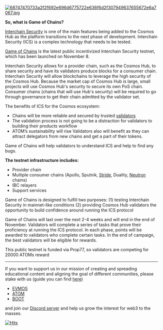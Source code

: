 [![68747470733a2f2f692e696d6775722e636f6d2f307949637655672e6a7067.jpg](https://i.postimg.cc/PJx4q21C/68747470733a2f2f692e696d6775722e636f6d2f307949637655672e6a7067.jpg)](https://postimg.cc/r0BWnGnT)


**So, what is Game of Chains?**

[Interchain Security](https://github.com/cosmos/interchain-security) is one of the main features being added to the Cosmos Hub as the platform transitions to the next phase of development. Interchain Security (ICS) is a complex technology that needs to be tested.

[Game of Chains](https://github.com/hyphacoop/ics-testnets/tree/main/game-of-chains-2022#phase-1-two-dummy-chains) is the latest public incentivized Interchain Security testnet, which has been launched on November 8.

Interchain Security allows for a provider chain, such as the Cosmos Hub, to share security and have its validators produce blocks for a consumer chain. Interchain Security will allow blockchains to leverage the high security of the Cosmos Hub. Because the market cap of Cosmos Hub is large, small projects will use Cosmos Hub's security to secure its own PoS chain. Consumer chains (chains that will use Hub's security) will be required to go through governance to get their chain admitted by the validator set.

The benefits of ICS for the Cosmos ecosystem:
- Chains will be more reliable and secured by trusted [validators](https://wallet.keplr.app/chains/cosmos-hub?modal=validator&chain=cosmoshub-4&validator_address=cosmosvaloper1e859xaue4k2jzqw20cv6l7p3tmc378pc3k8g2u)
- The validation process is not going to be a distraction for validators to building their products workflow
- ATOM’s sustainability will rise
Validators also will benefit as they can attract delegators from new chains and get a part of their tokens. 

Game of Chains will help validators to understand ICS and help to find any bugs.

**The testnet infrastructure includes:**

- Provider chain
- Multiple consumer chains (Apollo, Sputnik, [Stride](https://www.citizencosmos.space/stride), Duality, [Neutron](https://www.citizencosmos.space/neutron) chains)
- IBC relayers
- Support services

Game of Chains is designed to fulfill two purposes:
(1) testing Interchain Security in mainnet-like conditions
(2) providing Cosmos Hub validators the opportunity to build confidence around running the ICS protocol

Game of Chains will last over the next 2-4 weeks and will end in the end of November. Validators will complete a series of tasks that prove their proficiency at running the ICS protocol. In each phase, points will be awarded to validators who complete certain tasks. In the end of campaign, the best validators will be eligible for rewards.

This public testnet is funded via Prop77, so validators are competing for 20000 ATOMs reward

------------------------------------------------------------------------------------------------------------------------------------------------------------------
If you want to support us in our mission of creating and spreading educational content and aligning the goal of different communities, please stake with us (guide you can find [here](https://www.citizencosmos.space/staking)) 
- [EVMOS](https://wallet.keplr.app/chains/evmos?modal=validator&chain=evmos_9001-2&validator_address=evmosvaloper1mtwvpdd57gpkyejd566s24afr9zm5ryq8gwpvj) 
- [ATOM](https://wallet.keplr.app/chains/cosmos-hub?modal=validator&chain=cosmoshub-4&validator_address=cosmosvaloper1e859xaue4k2jzqw20cv6l7p3tmc378pc3k8g2u) 
- [BOOT](https://wallet.keplr.app/chains/bostrom?modal=validator&chain=bostrom&validator_address=bostromvaloper1f7nx65pmayfenpfwzwaamwas4ygmvalqj6dz5r)

and join our [Discord server](https://discord.gg/kJaG3EucCX) and help us grow the interest for web3 to the masses.

[![Hits](https://hits.seeyoufarm.com/api/count/incr/badge.svg?url=https%3A%2F%2Fcitizen-cosmos.github.io%2Fblog%2Fgameofchain.html&count_bg=%2379C83D&title_bg=%23555555&icon=&icon_color=%23E7E7E7&title=hits&edge_flat=false)](https://hits.seeyoufarm.com) 
